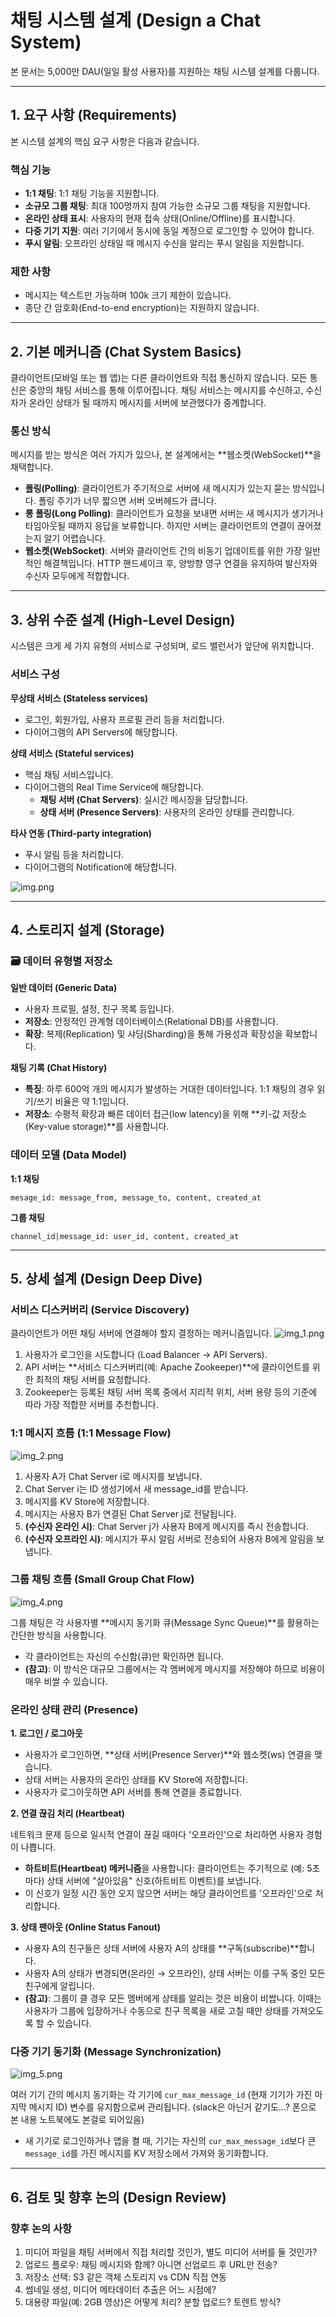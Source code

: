 # 채팅 시스템 설계 (Design a Chat System)

본 문서는 5,000만 DAU(일일 활성 사용자)를 지원하는 채팅 시스템 설계를 다룹니다.

---

## 1. 요구 사항 (Requirements)

본 시스템 설계의 핵심 요구 사항은 다음과 같습니다.

### 핵심 기능
- **1:1 채팅**: 1:1 채팅 기능을 지원합니다.
- **소규모 그룹 채팅**: 최대 100명까지 참여 가능한 소규모 그룹 채팅을 지원합니다.
- **온라인 상태 표시**: 사용자의 현재 접속 상태(Online/Offline)를 표시합니다.
- **다중 기기 지원**: 여러 기기에서 동시에 동일 계정으로 로그인할 수 있어야 합니다.
- **푸시 알림**: 오프라인 상태일 때 메시지 수신을 알리는 푸시 알림을 지원합니다.

### 제한 사항
- 메시지는 텍스트만 가능하며 100k 크기 제한이 있습니다.
- 종단 간 암호화(End-to-end encryption)는 지원하지 않습니다.

---

## 2. 기본 메커니즘 (Chat System Basics)

클라이언트(모바일 또는 웹 앱)는 다른 클라이언트와 직접 통신하지 않습니다. 모든 통신은 중앙의 채팅 서비스를 통해 이루어집니다. 채팅 서비스는 메시지를 수신하고, 수신자가 온라인 상태가 될 때까지 메시지를 서버에 보관했다가 중계합니다.

###  통신 방식

메시지를 받는 방식은 여러 가지가 있으나, 본 설계에서는 **웹소켓(WebSocket)**을 채택합니다.

- **폴링(Polling)**: 클라이언트가 주기적으로 서버에 새 메시지가 있는지 묻는 방식입니다. 폴링 주기가 너무 짧으면 서버 오버헤드가 큽니다.
- **롱 폴링(Long Polling)**: 클라이언트가 요청을 보내면 서버는 새 메시지가 생기거나 타임아웃될 때까지 응답을 보류합니다. 하지만 서버는 클라이언트의 연결이 끊어졌는지 알기 어렵습니다.
- **웹소켓(WebSocket)**: 서버와 클라이언트 간의 비동기 업데이트를 위한 가장 일반적인 해결책입니다. HTTP 핸드셰이크 후, 양방향 영구 연결을 유지하여 발신자와 수신자 모두에게 적합합니다.

---

## 3. 상위 수준 설계 (High-Level Design)

시스템은 크게 세 가지 유형의 서비스로 구성되며, 로드 밸런서가 앞단에 위치합니다.

### 서비스 구성

**무상태 서비스 (Stateless services)**
- 로그인, 회원가입, 사용자 프로필 관리 등을 처리합니다.
- 다이어그램의 API Servers에 해당합니다.

**상태 서비스 (Stateful services)**
- 핵심 채팅 서비스입니다.
- 다이어그램의 Real Time Service에 해당합니다.
    - **채팅 서버 (Chat Servers)**: 실시간 메시징을 담당합니다.
    - **상태 서버 (Presence Servers)**: 사용자의 온라인 상태를 관리합니다.

**타사 연동 (Third-party integration)**
- 푸시 알림 등을 처리합니다.
- 다이어그램의 Notification에 해당합니다.

![img.png](img.png)

---

## 4. 스토리지 설계 (Storage)

### 🗃️ 데이터 유형별 저장소

**일반 데이터 (Generic Data)**
- 사용자 프로필, 설정, 친구 목록 등입니다.
- **저장소**: 안정적인 관계형 데이터베이스(Relational DB)를 사용합니다.
- **확장**: 복제(Replication) 및 샤딩(Sharding)을 통해 가용성과 확장성을 확보합니다.

**채팅 기록 (Chat History)**
- **특징**: 하루 600억 개의 메시지가 발생하는 거대한 데이터입니다. 1:1 채팅의 경우 읽기/쓰기 비율은 약 1:1입니다.
- **저장소**: 수평적 확장과 빠른 데이터 접근(low latency)을 위해 **키-값 저장소(Key-value storage)**를 사용합니다.

###  데이터 모델 (Data Model)

**1:1 채팅**
```
mesage_id: message_from, message_to, content, created_at
```

**그룹 채팅**
```
channel_id|message_id: user_id, content, created_at
```

---

## 5. 상세 설계 (Design Deep Dive)

###  서비스 디스커버리 (Service Discovery)

클라이언트가 어떤 채팅 서버에 연결해야 할지 결정하는 메커니즘입니다.
![img_1.png](img_1.png)
1. 사용자가 로그인을 시도합니다 (Load Balancer → API Servers).
2. API 서버는 **서비스 디스커버리(예: Apache Zookeeper)**에 클라이언트를 위한 최적의 채팅 서버를 요청합니다.
3. Zookeeper는 등록된 채팅 서버 목록 중에서 지리적 위치, 서버 용량 등의 기준에 따라 가장 적합한 서버를 추천합니다.

###  1:1 메시지 흐름 (1:1 Message Flow)
![img_2.png](img_2.png)
1. 사용자 A가 Chat Server i로 메시지를 보냅니다.
2. Chat Server i는 ID 생성기에서 새 message_id를 받습니다.
3. 메시지를 KV Store에 저장합니다.
4. 메시지는 사용자 B가 연결된 Chat Server j로 전달됩니다.
5. **(수신자 온라인 시)**: Chat Server j가 사용자 B에게 메시지를 즉시 전송합니다.
6. **(수신자 오프라인 시)**: 메시지가 푸시 알림 서버로 전송되어 사용자 B에게 알림을 보냅니다.

###  그룹 채팅 흐름 (Small Group Chat Flow)
![img_4.png](img_4.png)

그룹 채팅은 각 사용자별 **메시지 동기화 큐(Message Sync Queue)**를 활용하는 간단한 방식을 사용합니다.

- 각 클라이언트는 자신의 수신함(큐)만 확인하면 됩니다.
- **(참고)**: 이 방식은 대규모 그룹에서는 각 멤버에게 메시지를 저장해야 하므로 비용이 매우 비쌀 수 있습니다.

###  온라인 상태 관리 (Presence)

**1. 로그인 / 로그아웃**
- 사용자가 로그인하면, **상태 서버(Presence Server)**와 웹소켓(ws) 연결을 맺습니다.
- 상태 서버는 사용자의 온라인 상태를 KV Store에 저장합니다.
- 사용자가 로그아웃하면 API 서버를 통해 연결을 종료합니다.

**2. 연결 끊김 처리 (Heartbeat)**

네트워크 문제 등으로 일시적 연결이 끊길 때마다 '오프라인'으로 처리하면 사용자 경험이 나쁩니다.

- **하트비트(Heartbeat) 메커니즘**을 사용합니다: 클라이언트는 주기적으로 (예: 5초마다) 상태 서버에 "살아있음" 신호(하트비트 이벤트)를 보냅니다.
- 이 신호가 일정 시간 동안 오지 않으면 서버는 해당 클라이언트를 '오프라인'으로 처리합니다.

**3. 상태 팬아웃 (Online Status Fanout)**
- 사용자 A의 친구들은 상태 서버에 사용자 A의 상태를 **구독(subscribe)**합니다.
- 사용자 A의 상태가 변경되면(온라인 → 오프라인), 상태 서버는 이를 구독 중인 모든 친구에게 알립니다.
- **(참고)**: 그룹이 클 경우 모든 멤버에게 상태를 알리는 것은 비용이 비쌉니다. 이때는 사용자가 그룹에 입장하거나 수동으로 친구 목록을 새로 고칠 때만 상태를 가져오도록 할 수 있습니다.

###  다중 기기 동기화 (Message Synchronization)
![img_5.png](img_5.png)

여러 기기 간의 메시지 동기화는 각 기기에 `cur_max_message_id` (현재 기기가 가진 마지막 메시지 ID) 변수를 유지함으로써 관리됩니다. (slack은 아닌거 같기도...? 폰으로 본 내용 노트북에도 본걸로 되어있음)

- 새 기기로 로그인하거나 앱을 켤 때, 기기는 자신의 `cur_max_message_id`보다 큰 `message_id`를 가진 메시지를 KV 저장소에서 가져와 동기화합니다.

---

## 6. 검토 및 향후 논의 (Design Review)

### 향후 논의 사항
1. 미디어 파일을 채팅 서버에서 직접 처리할 것인가, 별도 미디어 서버를 둘 것인가?
2. 업로드 플로우: 채팅 메시지와 함께? 아니면 선업로드 후 URL만 전송?
3. 저장소 선택: S3 같은 객체 스토리지 vs CDN 직접 연동
4. 썸네일 생성, 미디어 메타데이터 추출은 어느 시점에?
5. 대용량 파일(예: 2GB 영상)은 어떻게 처리? 분할 업로드? 토렌트 방식?
